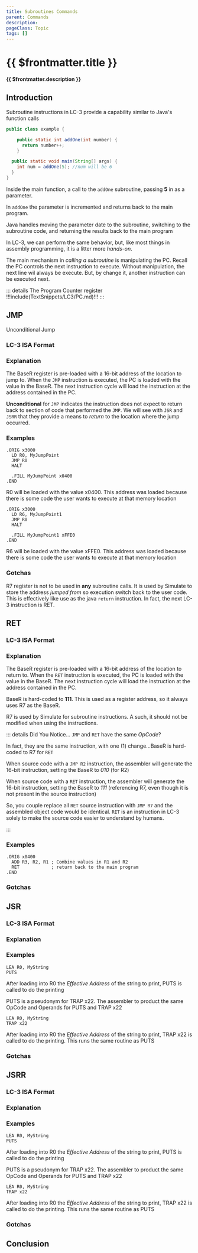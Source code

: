 ```yaml
---
title: Subroutines Commands
parent: Commands
description: 
pageClass: Topic
tags: []
---
```


# {{ $frontmatter.title }}
**{{ $frontmatter.description }}**

<KeyConcepts :ConceptArray= "[
{
  Concept:'Software in much more useful if it can interacts with users and other systems',
  Details:'Accepting input and providing outputs to/from a user or other system allows software to solve more complicated problems.'
}
]" />

## Introduction

Subroutine instructions in LC-3 provide a capability similar to Java's function calls

``` java
public class example {

	public static int addOne(int number) {
	  return number++;
	}

  public static void main(String[] args) {
    int num = addOne(5); //num will be 6
  }
}
```

Inside the main function, a call to the ```addOne``` subroutine, passing **5** in as a parameter.

In ```addOne``` the parameter is incremented and returns back to the main program.

Java handles moving the parameter date to the subroutine, switching to the subroutine code, and returning the results back to the main program

In LC-3, we can perform the same behavior, but, like most things in assembly programming, it is a litter more *hands-on*.

The main mechanism in *calling a subroutine* is manipulating the PC. Recall the PC controls the next instruction to execute. Without manipulation, the next line wil always be execute. But, by change it, another instruction can be executed next.

::: details The Program Counter register
!!!include(TextSnippets/LC3/PC.md)!!!
:::

## JMP
Unconditional Jump

### LC-3 ISA Format
<LC3Instruction opName="JMP" :bitPattern="{OpCode:'1100', unused:'000',BaseR:'000', unused: '00000'}" :descriptions="[{OPCode:''},{unused: 'not used'},{BaseR: 'Register containing the jump address'}]"  :examples="['JMP R3 ; Jump to the address in R3']"/>

### Explanation

The BaseR register is pre-loaded with a 16-bit address of the location to jump to. When the ```JMP``` instruction is executed, the PC is loaded with the value in the BaseR. The next instruction cycle will load the instruction at the address contained in the PC.

**Unconditional** for ```JMP``` indicates the instruction does not expect to return back to section of code that performed the ```JMP```. We will see with ```JSR``` and ```JSRR``` that they provide a means to *return* to the location where the jump occurred.

### Examples

``` {3}
.ORIG x3000
  LD R0, MyJumpPoint
  JMP R0
  HALT

  .FILL MyJumpPoint x0400
.END
```
R0 will be loaded with the value x0400. This address was loaded because there is some code the user wants to execute at that memory location

``` {3}
.ORIG x3000
  LD R6, MyJumpPoint1
  JMP R0
  HALT
  
  .FILL MyJumpPoint1 xFFE0
.END
```
R6 will be loaded with the value xFFE0. This address was loaded because there is some code the user wants to execute at that memory location

### Gotchas

R7 register is not to be used in **any** subroutine calls. It is used by Simulate to store the address *jumped from* so execution switch back to the user code. This is effectively like use as the java ```return``` instruction. In fact, the next LC-3 instruction is RET.

## RET

### LC-3 ISA Format
<LC3Instruction opName="RET" :bitPattern="{OpCode:'1100', unused:'000',BaseR:'111', unused: '00000'}" :descriptions="[{OPCode:''},{unused: 'not used'},{BaseR: 'Register containing the return address'}]"  :examples="['RET ; Return back from a subroutine call']"/>

### Explanation

The BaseR register is pre-loaded with a 16-bit address of the location to return to. When the ```RET``` instruction is executed, the PC is loaded with the value in the BaseR. The next instruction cycle will load the instruction at the address contained in the PC.

BaseR is hard-coded to **111**. This is used as a register address, so it always uses R7 as the BaseR.

R7 is used by Simulate for subroutine instructions. A such, it should not be modified when using the instructions.

::: details Did You Notice...
```JMP``` and ```RET``` have the same *OpCode*?

In fact, they are the same instruction, with one (1) change...BaseR is hard-coded to R7 for ```RET```

When source code with a ```JMP R2``` instruction, the assembler will generate the 16-bit instruction, setting the BaseR to *010* (for R2)

When source code with a ```RET``` instruction, the assembler will generate the 16-bit instruction, setting the BaseR to *111* (referencing R7, even though it is not present in the source instruction)

So, you couple replace all ```RET``` source instruction with ```JMP R7``` and the assembled object code would be identical. ```RET``` is an instruction in LC-3 solely to make the source code easier to understand by humans.

:::

### Examples

``` {3}
.ORIG x0400
  ADD R3, R2, R1 ; Combine values in R1 and R2
  RET            ; return back to the main program
.END
```

### Gotchas

## JSR

### LC-3 ISA Format
<LC3Instruction opName="TRAP" :bitPattern="{OpCode:'1111', unused:'0000', trapvect8: '00000000'}" :descriptions="[{OPCode:''},{unused: 'not used'},{trapvect8: 'Address or Pseudonym of Trap Routine'}]"  :examples="['TRAP x22 ; run PUTS trap routine', 'PUTS ; run PUTS trap routine using pseudonym']"/>

### Explanation

### Examples

``` {2}
LEA R0, MyString
PUTS
```
After loading into R0 the *Effective Address* of the string to print, PUTS is called to do the printing

PUTS is a pseudonym for TRAP x22. The assembler to product the same OpCode and Operands for PUTS and TRAP x22

``` {2}
LEA R0, MyString
TRAP x22
```
After loading into R0 the *Effective Address* of the string to print, TRAP x22 is called to do the printing. This runs the same routine as PUTS

### Gotchas

## JSRR

### LC-3 ISA Format
<LC3Instruction opName="TRAP" :bitPattern="{OpCode:'1111', unused:'0000', trapvect8: '00000000'}" :descriptions="[{OPCode:''},{unused: 'not used'},{trapvect8: 'Address or Pseudonym of Trap Routine'}]"  :examples="['TRAP x22 ; run PUTS trap routine', 'PUTS ; run PUTS trap routine using pseudonym']"/>

### Explanation

### Examples

``` {2}
LEA R0, MyString
PUTS
```
After loading into R0 the *Effective Address* of the string to print, PUTS is called to do the printing

PUTS is a pseudonym for TRAP x22. The assembler to product the same OpCode and Operands for PUTS and TRAP x22

``` {2}
LEA R0, MyString
TRAP x22
```
After loading into R0 the *Effective Address* of the string to print, TRAP x22 is called to do the printing. This runs the same routine as PUTS

### Gotchas

## Conclusion